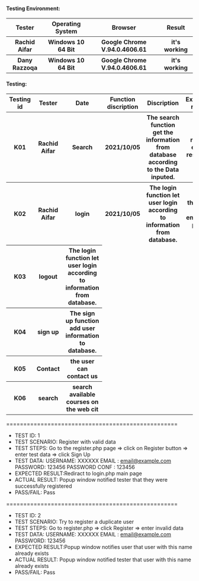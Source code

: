 <H4>Testing Environment: </H4>
<table> 
  <tr>
    <th>Tester</th> 
    <th>Operating System</th>
    <th>Browser</th>
    <th>Result</th>
</tr>

<tr>
    <th>Rachid Aifar</th>
    <th>Windows 10 64 Bit</th>
    <th>Google Chrome V.94.0.4606.61</th>
    <th>it's working</th>
</tr>
<tr>
    <th>Dany Razzoqa</th>
    <th>Windows 10 64 Bit</th>
    <th>Google Chrome V.94.0.4606.61</th>
    <th>it's working</th>
</tr>
</table>

<H4>Testing: </H4>
<table> 
  <tr>
    <th>Testing id</th>
    <th>Tester</th> 
    <th>Date</th>
    <th>Function discription</th>
    <th>Discription</th>
    <th>Expected result</th>
    <th>Result</th>

</tr>
<tr>
    <th>K01</th>
    <th>Rachid Aifar</th>
    <th>Search</th>
    <th>2021/10/05</th>
    <th>The search function get the information from database according to the Data inputed.</th>
    <th>return exact research</th>
    <th>it's working</th>
</tr>
<tr>
    <th>K02</th>
    <th>Rachid Aifar</th>
    <th>login</th>
    <th>2021/10/05</th>
    <th>The login function let user login according to information from database.</th>
    <th>the user can enter the page</th>
    <th>it's working</th>
   
   
</tr>
  <tr>
    <th>K03</th>
    <th>logout</th>
  <th> The login function let user login according to information from database.</th>
    <tr>
    <th>K04</th>
    <th>sign up </th>
    <th> The sign up function add user information to database.</th>
      <tr>
      <th>K05</th>
    <th>Contact</th>
  <th>the user can contact us</th>
</tr>
<tr>
    <th>K06</th>
    <th>search</th>
  <th>search available courses on the web cit</th>
</tr>
</table>

==================================================
* TEST ID:        1
* TEST SCENARIO:  Register with valid data 
* TEST STEPS:     Go to the register.php page => click on Register button => enter test data => click Sign Up
* TEST DATA:    USERNAME: XXXXXX
                EMAIL   : email@example.com
                PASSWORD: 123456
                PASSWORD CONF : 123456
* EXPECTED RESULT:Rediract to login.php main page  
* ACTUAL RESULT:  Popup window notified tester that they were successfully registered
* PASS/FAIL:      Pass 

==================================================
* TEST ID:        2
* TEST SCENARIO:  Try to register a duplicate user
* TEST STEPS:     Go to register.php => click Register => enter invalid data
* TEST DATA:    USERNAME: XXXXXX
                EMAIL   : email@example.com
                PASSWORD: 123456
* EXPECTED RESULT:Popup window notifies user that user with this name already exists  
* ACTUAL RESULT:  Popup window notified tester that user with this name already exists 
* PASS/FAIL:      Pass